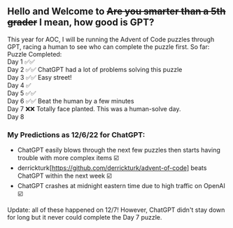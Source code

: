 ## Hello and Welcome to ~~Are you smarter than a 5th grader~~ I mean, how good is GPT?


This year for AOC, I will be running the Advent of Code puzzles through GPT, racing
a human to see who can complete the puzzle first. So far:  
      Puzzle Completed:  
Day 1 ✅✅  
Day 2 ✅✅ ChatGPT had a lot of problems solving this puzzle  
Day 3 ✅✅ Easy street!  
Day 4 ✅  
Day 5 ✅✅  
Day 6 ✅✅ Beat the human by a few minutes  
Day 7 ❌❌ Totally face planted. This was a human-solve day.  
Day 8


### My Predictions as 12/6/22 for ChatGPT:

- ChatGPT easily blows through the next few puzzles then starts having trouble with more complex items ☑️
- derrickturk[https://github.com/derrickturk/advent-of-code] beats ChatGPT within the next week ☑️
- ChatGPT crashes at midnight eastern time due to high traffic on OpenAI ☑️

Update: all of these happened on 12/7! However, ChatGPT didn't stay down for long but it never could complete the Day 7 puzzle.
